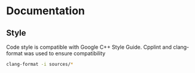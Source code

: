 # Documentation

## Style

Code style is compatible with Google C++ Style Guide. Cpplint and clang-format was used to ensure compatibility

```bash
clang-format -i sources/*
```
